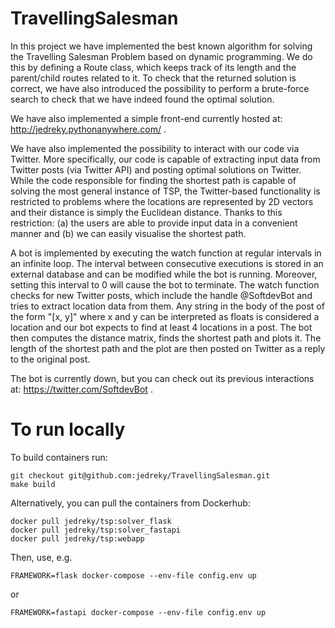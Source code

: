 # TravellingSalesman

In this project we have implemented the best known algorithm for solving the Travelling Salesman Problem based on dynamic programming. We do this by defining a Route class, which keeps track of its length and the parent/child routes related to it. To check that the returned solution is correct, we have also introduced the possibility to perform a brute-force search to check that we have indeed found the optimal solution.

We have also implemented a simple front-end currently hosted at: http://jedreky.pythonanywhere.com/ .

We have also implemented the possibility to interact with our code via Twitter. More specifically, our code is capable of extracting input data from Twitter posts (via Twitter API) and posting optimal solutions on Twitter. While the code responsible for finding the shortest path is capable of solving the most general instance of TSP, the Twitter-based functionality is restricted to problems where the locations are represented by 2D vectors and their distance is simply the Euclidean distance. Thanks to this restriction: (a) the users are able to provide input data in a convenient manner and (b) we can easily visualise the shortest path.

A bot is implemented by executing the watch function at regular intervals in an infinite loop. The interval between consecutive executions is stored in an external database and can be modified while the bot is running. Moreover, setting this interval to 0 will cause the bot to terminate. The watch function checks for new Twitter posts, which include the handle @SoftdevBot and tries to extract location data from them. Any string in the body of the post of the form "[x, y]" where x and y can be interpreted as floats is considered a location and our bot expects to find at least 4 locations in a post. The bot then computes the distance matrix, finds the shortest path and plots it. The length of the shortest path and the plot are then posted on Twitter as a reply to the original post.

The bot is currently down, but you can check out its previous interactions at: https://twitter.com/SoftdevBot .

# To run locally

To build containers run:

```
git checkout git@github.com:jedreky/TravellingSalesman.git
make build
```

Alternatively, you can pull the containers from Dockerhub:

```
docker pull jedreky/tsp:solver_flask
docker pull jedreky/tsp:solver_fastapi
docker pull jedreky/tsp:webapp
```

Then, use, e.g.

```
FRAMEWORK=flask docker-compose --env-file config.env up
```

or

```
FRAMEWORK=fastapi docker-compose --env-file config.env up
```
